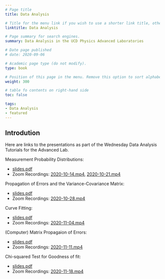 ```yaml
---
# Page title
title: Data Analysis

# Title for the menu link if you wish to use a shorter link title, otherwise remove this option.
linktitle: Data Analysis

# Page summary for search engines.
summary: Data Analysis in the UCD Physics Advanced Laboratories

# Date page published
# date: 2020-09-06

# Academic page type (do not modify).
type: book

# Position of this page in the menu. Remove this option to sort alphabetically.
weight: 300

# table fo contents on right-hand side
toc: false

tags:
- Data Analysis
- featured
---
```


## Introdution
Here are links to the presentations as part of the Wednesday Data Analysis Tutorials for the Advanced Lab.

Measurement Probability Distributions:
*  [slides.pdf](https://veritas.ucd.ie/~quinn/labs_master/docs/2020/DA/Measurement_Probability_Distributions.pdf)
* Zoom Recordings:
[2020-10-14.mp4](https://media.heanet.ie/page/7fadadb3273e4587be13aa5f76363878), [2020-10-21.mp4](https://media.heanet.ie/page/c3e9107bc65a49a786f4e11ed3b0d95e)


Propagation of Errors and the Variance-Covariance Matrix:
*  [slides.pdf](https://veritas.ucd.ie/~quinn/labs_master/docs/2020/DA/Error_Propagation.pdf)
* Zoom Recordings: [2020-10-28.mp4](https://media.heanet.ie/page/057fe99ac91343578e7cd80fd026a7d7)


Curve Fitting:
*  [slides.pdf](https://veritas.ucd.ie/~quinn/labs_master/docs/2020/DA/Curve_Fitting.pdf)
* Zoom Recordings: [2020-11-04.mp4](https://media.heanet.ie/page/0703a0e2eb3f449daf949dc5fea3be7b)

(Computer) Matrix Propagaion of Errors:
*  [slides.pdf](https://veritas.ucd.ie/~quinn/labs_master/docs/2020/DA/Matrix-Methods-for-Error-Propagation.pdf)
* Zoom Recordings: [2020-11-11.mp4](https://media.heanet.ie/page/f9db98ca7e6040528ee7a5c98071920e)


Chi-squared Test for Goodness of fit:
*  [slides.pdf](https://veritas.ucd.ie/~quinn/labs_master/docs/2020/DA/Chi-Squared-Goodness-of-Fit.pdf)
* Zoom Recordings: [2020-11-18.mp4](https://media.heanet.ie/page/23df37c625ea427cb86c8de3e93ee1e6)










